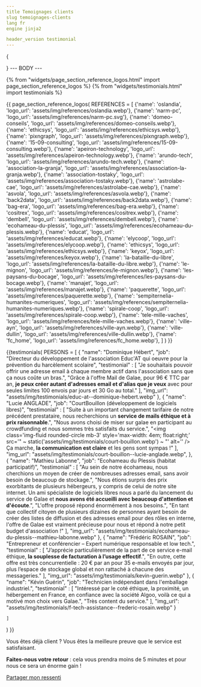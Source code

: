 ```yaml
---
title Temoignages clients
slug temoignages-clients
lang fr
engine jinja2

header_version testimonial
---
```

{

}
--- BODY ---


{% from "widgets/page_section_reference_logos.html" import page_section_reference_logos %}
{% from "widgets/testimonials.html" import testimonials %}

{{ page_section_reference_logos(
    REFERENCES = 
    [
        {'name': 'oslandia', 'logo_url': 'assets/img/references/oslandia.webp'},
        {'name': 'narm-pc', 'logo_url': 'assets/img/references/narm-pc.svg'},
        {'name': 'domeo-conseils', 'logo_url': 'assets/img/references/domeo-conseils.webp'},
        {'name': 'ethicsys', 'logo_url': 'assets/img/references/ethicsys.webp'},
        {'name': 'pixngraph', 'logo_url': 'assets/img/references/pixngraph.webp'},
        {'name': '15-09-consulting', 'logo_url': 'assets/img/references/15-09-consulting.webp'},
        {'name': 'apeiron-technology', 'logo_url': 'assets/img/references/apeiron-technology.webp'},
        {'name': 'arundo-tech', 'logo_url': 'assets/img/references/arundo-tech.webp'},
        {'name': 'association-la-granja', 'logo_url': 'assets/img/references/association-la-granja.webp'},
        {'name': 'association-tostaky', 'logo_url': 'assets/img/references/association-tostaky.webp'},
        {'name': 'astrolabe-cae', 'logo_url': 'assets/img/references/astrolabe-cae.webp'},
        {'name': 'asvola', 'logo_url': 'assets/img/references/asvola.webp'},
        {'name': 'back2data', 'logo_url': 'assets/img/references/back2data.webp'},
        {'name': 'bag-era', 'logo_url': 'assets/img/references/bag-era.webp'},
        {'name': 'cositrex', 'logo_url': 'assets/img/references/cositrex.webp'},
        {'name': 'dembell', 'logo_url': 'assets/img/references/dembell.webp'},
        {'name': 'ecohameau-du-plessis', 'logo_url': 'assets/img/references/ecohameau-du-plessis.webp'},
        {'name': 'educat', 'logo_url': 'assets/img/references/educat.webp'},
        {'name': 'elycoop', 'logo_url': 'assets/img/references/elycoop.webp'},
        {'name': 'ethicsys', 'logo_url': 'assets/img/references/ethicsys.webp'},
        {'name': 'keyox', 'logo_url': 'assets/img/references/keyox.webp'},
        {'name': 'la-bataille-du-libre', 'logo_url': 'assets/img/references/la-bataille-du-libre.webp'},
        {'name': 'le-mignon', 'logo_url': 'assets/img/references/le-mignon.webp'},
        {'name': 'les-paysans-du-bocage', 'logo_url': 'assets/img/references/les-paysans-du-bocage.webp'},
        {'name': 'manajet', 'logo_url': 'assets/img/references/manajet.webp'},
        {'name': 'paquerette', 'logo_url': 'assets/img/references/paquerette.webp'},
        {'name': 'sempiternelia-humanites-numeriques', 'logo_url': 'assets/img/references/sempiternelia-humanites-numeriques.webp'},
        {'name': 'spirale-coop', 'logo_url': 'assets/img/references/spirale-coop.webp'},
        {'name': 'tele-mille-vaches', 'logo_url': 'assets/img/references/tele-mille-vaches.webp'},
        {'name': 'ville-ayn', 'logo_url': 'assets/img/references/ville-ayn.webp'},
        {'name': 'ville-dullin', 'logo_url': 'assets/img/references/ville-dullin.webp'},
        {'name': 'fc_home', 'logo_url': 'assets/img/references/fc_home.webp'},
    ]
) }}

{{testimonials(
    PERSONS = 
    [
        {
            "name": "Dominique Hébert", 
            "job": "Directeur du développement de l'association Educ'AT qui oeuvre pour la prévention du harcèlement scolaire",
            "testimonial" : 
            [
                "Je souhaitais pouvoir offrir une adresse email à chaque membre actif dans l'association sans que ça nous coûte un bras.",
                "Grâce à l'offre Mail de Galae, pour 96 € TTC par an, <strong>je peux créer autant d'adresses email et d'alias que je veux</strong> avec pour seules limites 100 envois par jours et 30 Go au total."
            ],
            "img_url": "assets/img/testimonials/educ-at--dominique-hebert.webp"
        },
        {
            "name": "Lucie ANGLADE", 
            "job": "CourtBouillon (développement de logiciels libres)",
            "testimonial" : 
            [
                "Suite à un important changement tarifaire de notre précédent prestataire, nous recherchions un <strong>service de mails éthique et à prix raisonnable</strong>.",
                "Nous avons choisi de miser sur galae en  participant au crowdfunding et nous sommes très satisfaits du service.",
                "<img class='img-fluid rounded-circle mb-3' style='max-width: 4em; float:right;' src='" ~ static('assets/img/testimonials/court-bouillon.webp') ~ "' alt='' /> Ça marche, <strong>la communication est claire</strong> et les gens sont sympas&nbsp;!"
            ],
            "img_url": "assets/img/testimonials/court-bouillon--lucie-anglade.webp",
        },
        {
            "name": "Mathieu Labonne", 
            "job": "Ecohameau du Plessis (habitat participatif)",
            "testimonial" : 
            [
                "Au sein de notre écohameau, nous cherchions un moyen de créer de nombreuses adresses email, sans avoir besoin de beaucoup de stockage.",
                "Nous étions surpris des prix exorbitants de plusieurs hébergeurs, y
                 compris de celui de notre site internet. Un ami spécialiste de
                 logiciels libres nous a parlé du lancement du service de Galae et
                 <strong>nous avons été accueilli avec beaucoup d'attention et d'écoute</strong>.",
                "L'offre proposé répond énormément à nos besoins.",
                "En tant que collectif citoyen de plusieurs dizaines de personnes
                 ayant besoin de créer des listes de diffusion et des adresses email pour
                 des rôles en interne, l'offre de Galae est vraiment précieuse pour nous
                 et répond à notre petit budget d'association !"
            ],
            "img_url": "assets/img/testimonials/ecohameau-du-plessis--mathieu-labonne.webp"
        },
        {
            "name": "Frédéric ROSAIN", 
            "job": "Entrepreneur et conférencier – Expert numérique responsable et low tech.",
            "testimonial" : 
            [
                "J’apprécie particulièrement de la part de ce service e-mail
                 éthique, <strong>la souplesse de facturation à l’usage
                 effectif</strong>.",
                "En outre, cette offre est très concurrentielle : 20 € par an
                 pour 35 e-mails envoyés par jour, plus l’espace de stockage
                 global et non rattaché à chacune des messageries."
            ],
            "img_url": "assets/img/testimonials/kevin-guerin.webp"
        },
        {
            "name": "Kévin Guérin", 
            "job": "Technicien indépendant dans l'emballage industriel.",
            "testimonial" : 
            [
                "Intéressé par le coté éthique, la proximité, un hébergement en
                 France, en confiance avec la société Algoo, voilà ce qui a
                 motivé mon choix vers Galae.",
                "Très content du service."
            ],
            "img_url": "assets/img/testimonials/f-tech-assistance--frederic-rosain.webp"
        }

    ]
) }}

<!-- Testimonials-->
<section class="testimonials text-center">
    <div class="container">
        <div class="row text-center">
            <p class="lead">
                Vous êtes déjà client ? Vous êtes la meilleure preuve que le service est satisfaisant.
            </p>
            <p class="lead">
                <strong>Faites-nous votre retour</strong> : cela vous prendra moins de 5 minutes et pour nous ce sera un énorme gain !
            </p>
            <p>
                <a class="btn btn-primary" href="#!" onclick="this.href='mailto:hello@galae.net?subject=Galae - j\'utilise le service et voici mon retour !&body=Bonjour,%0D%0A%0D%0AJe suis utilisateur du service e-mail galae et voici mon retour :%0D%0A%0D%0A🗿 Prénom et NOM : ...%0D%0A%0D%0A🏛️ Mon rôle et mon organisation : ...%0D%0A%0D%0A✅ Ce que je trouve bien / ce qui m\'a convaincu dans le service : ...%0D%0A%0D%0A🖼️ lien vers une photo de profil ou photo en pièce jointe :%0D%0A%0D%0A----%0D%0A%0D%0A💬 Remarques et commentaires complémentaires : ...%0D%0A%0D%0A----%0D%0A%0D%0AJe suis d\'accord pour que mon témoignage soit publié sur le site interne de galae.%0D%0A%0D%0AMerci !'">Partager mon ressenti <i class="bi-send"></i></a>
            </p>
        </div>
    </div>
</section>
